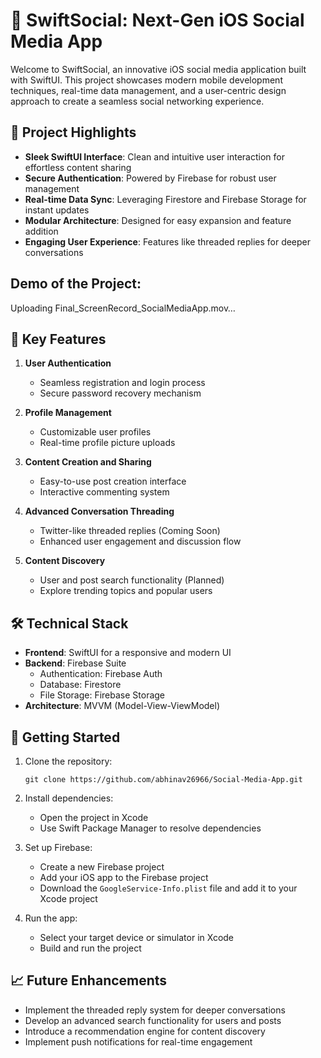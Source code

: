 # 🚀 SwiftSocial: Next-Gen iOS Social Media App

Welcome to SwiftSocial, an innovative iOS social media application built with SwiftUI. This project showcases modern mobile development techniques, real-time data management, and a user-centric design approach to create a seamless social networking experience.

## 🌟 Project Highlights

- **Sleek SwiftUI Interface**: Clean and intuitive user interaction for effortless content sharing
- **Secure Authentication**: Powered by Firebase for robust user management
- **Real-time Data Sync**: Leveraging Firestore and Firebase Storage for instant updates
- **Modular Architecture**: Designed for easy expansion and feature addition
- **Engaging User Experience**: Features like threaded replies for deeper conversations

## Demo of the Project: 

Uploading Final_ScreenRecord_SocialMediaApp.mov…

## 🎯 Key Features

1. **User Authentication**
   - Seamless registration and login process
   - Secure password recovery mechanism

2. **Profile Management**
   - Customizable user profiles
   - Real-time profile picture uploads

3. **Content Creation and Sharing**
   - Easy-to-use post creation interface
   - Interactive commenting system

4. **Advanced Conversation Threading**
   - Twitter-like threaded replies (Coming Soon)
   - Enhanced user engagement and discussion flow

5. **Content Discovery**
   - User and post search functionality (Planned)
   - Explore trending topics and popular users

## 🛠️ Technical Stack

- **Frontend**: SwiftUI for a responsive and modern UI
- **Backend**: Firebase Suite
  - Authentication: Firebase Auth
  - Database: Firestore
  - File Storage: Firebase Storage
- **Architecture**: MVVM (Model-View-ViewModel)

## 🚀 Getting Started

1. Clone the repository:
   ```
   git clone https://github.com/abhinav26966/Social-Media-App.git
   ```

2. Install dependencies:
   - Open the project in Xcode
   - Use Swift Package Manager to resolve dependencies

3. Set up Firebase:
   - Create a new Firebase project
   - Add your iOS app to the Firebase project
   - Download the `GoogleService-Info.plist` file and add it to your Xcode project

4. Run the app:
   - Select your target device or simulator in Xcode
   - Build and run the project

## 📈 Future Enhancements

- Implement the threaded reply system for deeper conversations
- Develop an advanced search functionality for users and posts
- Introduce a recommendation engine for content discovery
- Implement push notifications for real-time engagement

